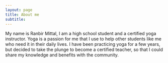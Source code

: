 ```yaml
---
layout: page
title: About me
subtitle: 
---
```


My name is Ranbir Mittal, I am a high school student and a certified yoga instructor. Yoga is a passion for me that I use to help other students like me who need it in their daily lives. I have been practicing yoga for a few years, but decided to take the plunge to become a certified teacher, so that I could share my knowledge and benefits with the community.
